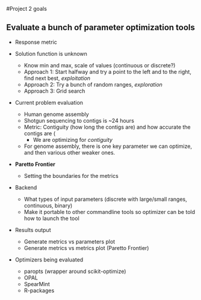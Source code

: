 #Project 2 goals  
## Evaluate a bunch of parameter optimization tools  
- Response metric   
- Solution function is unknown  
	- Know min and max, scale of values (continuous or discrete?)  
	- Approach 1: Start halfway and try a point to the left and to the right, find next best, *exploitation*  
	- Approach 2: Try a bunch of random ranges, *exploration*  
	- Approach 3: Grid search  
- Current problem evaluation  
	- Human genome assembly  
	- Shotgun sequencing to contigs is ~24 hours  
	- Metric: Contiguity (how long the contigs are) and how accurate the contigs are ( 
		- We are optimizing for *contiguity*  
	- For genome assembly, there is one key parameter we can optimize, and then various other weaker ones.  
- **Paretto Frontier**   
	- Setting the boundaries for the metrics  
	
- Backend  
	- What types of input parameters (discrete with large/small ranges, continuous, binary)   
	- Make it portable to other commandline tools so optimizer can be told how to launch the tool  
	 
- Results output  
	- Generate metrics vs parameters plot  
	- Generate metrics vs metrics plot (Paretto Frontier)   

- Optimizers being evaluated  
	- paropts (wrapper around scikit-optimize)   
	- OPAL  
	- SpearMint  
	- R-packages  

